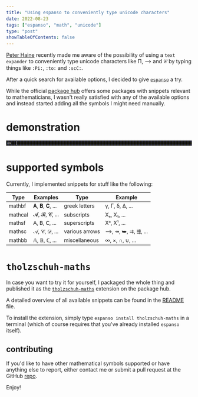 ```yaml
---
title: "Using espanso to conveniently type unicode characters"
date: 2022-08-23
tags: ["espanso", "math", "unicode"]
type: "post"
showTableOfContents: false
---
```


[Peter Haine](https://math.berkeley.edu/~phaine/) recently made me aware of the possibility of using a ```text expander``` to conveniently type unicode characters like Π, ⟶ and 𝒞 by typing things like ```:Pi:```, ```:to:``` and ```:scC:```.

After a quick search for available options, I decided to give [```espanso```](https://espanso.org/) a try.

While the official [package hub](https://hub.espanso.org/) offers some packages with snippets relevant to mathematicians, I wasn't really satisfied with any of the available options and instead started adding all the symbols I might need manually.


# demonstration

![demo](/images/espanso_demo.gif)

# supported symbols

Currently, I implemented snippets for stuff like the following: 

| Type | Examples | Type | Example
| ------- | ------- | ------- | ------- | 
| mathbf | 𝐀, 𝐁, 𝐂, ... | greek letters | γ, Γ, δ, Δ, ... |
| mathcal | 𝓐, 𝓑, 𝓒, ... | subscripts | Xₐ, X₁, ... |
| mathsf | 𝖠, 𝖡, 𝖢, ... | superscripts | Xᵃ, X¹, ... |
| mathsc | 𝒜, 𝒞, 𝒟, ... |  various arrows | ⟶, ↠, ⮩, ⇉, ⇶, ... |
| mathbb | 𝔸, 𝔹, ℂ, ... |  miscellaneous | ∞, ×, ∩, ∪, ... |


# ```tholzschuh-maths```

In case you want to try it for yourself, I packaged the whole thing and published it as the [```tholzschuh-maths```](https://hub.espanso.org/tholzschuh-maths) extension on the package hub.

A detailed overview of all available snippets can be found in the [README](https://github.com/espanso/hub/blob/main/packages/tholzschuh-maths/0.1.0/README.md) file.

To install the extension, simply type ```espanso install tholzschuh-maths``` in a terminal (which of course requires that you've already installed ```espanso``` itself).

## contributing

If you'd like to have other mathematical symbols supported or have anything else to report, either contact me or submit a pull request at the GitHub [repo](https://github.com/tholzschuh/hub/tree/main/packages/tholzschuh-maths/).

Enjoy!